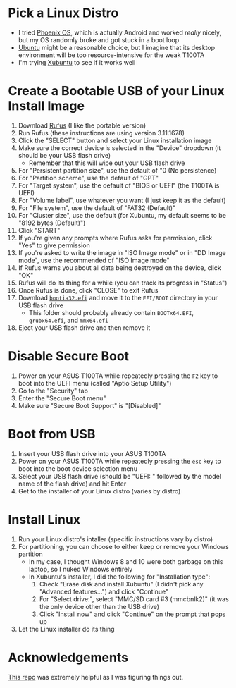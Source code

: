 # Pick a Linux Distro
* I tried [Phoenix OS](http://www.phoenixos.com/), which is actually Android and worked *really* nicely, but my OS randomly broke and got stuck in a boot loop
* [Ubuntu](https://ubuntu.com/) might be a reasonable choice, but I imagine that its desktop environment will be too resource-intensive for the weak T100TA
* I'm trying [Xubuntu](https://xubuntu.org/) to see if it works well

# Create a Bootable USB of your Linux Install Image
1. Download [Rufus](https://rufus.ie/) (I like the portable version)
2. Run Rufus (these instructions are using version 3.11.1678)
3. Click the "SELECT" button and select your Linux installation image
4. Make sure the correct device is selected in the "Device" dropdown (it should be your USB flash drive)
    * Remember that this will wipe out your USB flash drive
5. For "Persistent partition size", use the default of "0 (No persistence)
6. For "Partition scheme", use the default of "GPT"
7. For "Target system", use the default of "BIOS or UEFI" (the T100TA is UEFI)
8. For "Volume label", use whatever you want (I just keep it as the default)
9. For "File system", use the default of "FAT32 (Default)"
10. For "Cluster size", use the default (for Xubuntu, my default seems to be "8192 bytes (Default)")
11. Click "START"
12. If you're given any prompts where Rufus asks for permission, click "Yes" to give permission
13. If you're asked to write the image in "ISO Image mode" or in "DD Image mode", use the recommended of "ISO Image mode"
14. If Rufus warns you about all data being destroyed on the device, click "OK"
15. Rufus will do its thing for a while (you can track its progress in "Status")
16. Once Rufus is done, click "CLOSE" to exit Rufus
17. Download [`bootia32.efi`](bootia32.efi) and move it to the `EFI/BOOT` directory in your USB flash drive
    * This folder should probably already contain `BOOTx64.EFI`, `grubx64.efi`, and `mmx64.efi`
18. Eject your USB flash drive and then remove it

# Disable Secure Boot
1. Power on your ASUS T100TA while repeatedly pressing the `F2` key to boot into the UEFI menu (called "Aptio Setup Utility")
2. Go to the "Security" tab
3. Enter the "Secure Boot menu"
4. Make sure "Secure Boot Support" is "\[Disabled\]"

# Boot from USB
1. Insert your USB flash drive into your ASUS T100TA
2. Power on your ASUS T100TA while repeatedly pressing the `esc` key to boot into the boot device selection menu
3. Select your USB flash drive (should be "UEFI: " followed by the model name of the flash drive) and hit Enter
4. Get to the installer of your Linux distro (varies by distro)

# Install Linux
1. Run your Linux distro's intaller (specific instructions vary by distro)
2. For partitioning, you can choose to either keep or remove your Windows partition
    * In my case, I thought Windows 8 and 10 were both garbage on this laptop, so I nuked Windows entirely
    * In Xubuntu's installer, I did the following for "Installation type":
        1. Check "Erase disk and install Xubuntu" (I didn't pick any "Advanced features...") and click "Continue"
        2. For "Select drive:", select "MMC/SD card #3 (mmcbnlk2)" (it was the only device other than the USB drive)
        3. Click "Install now" and click "Continue" on the prompt that pops up
3. Let the Linux installer do its thing

# Acknowledgements
[This repo](https://github.com/5bentz/linux-asus-t100) was extremely helpful as I was figuring things out.
